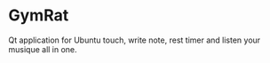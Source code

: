 # GymRat
Qt application for Ubuntu touch, write note, rest timer and listen your musique all in one.
